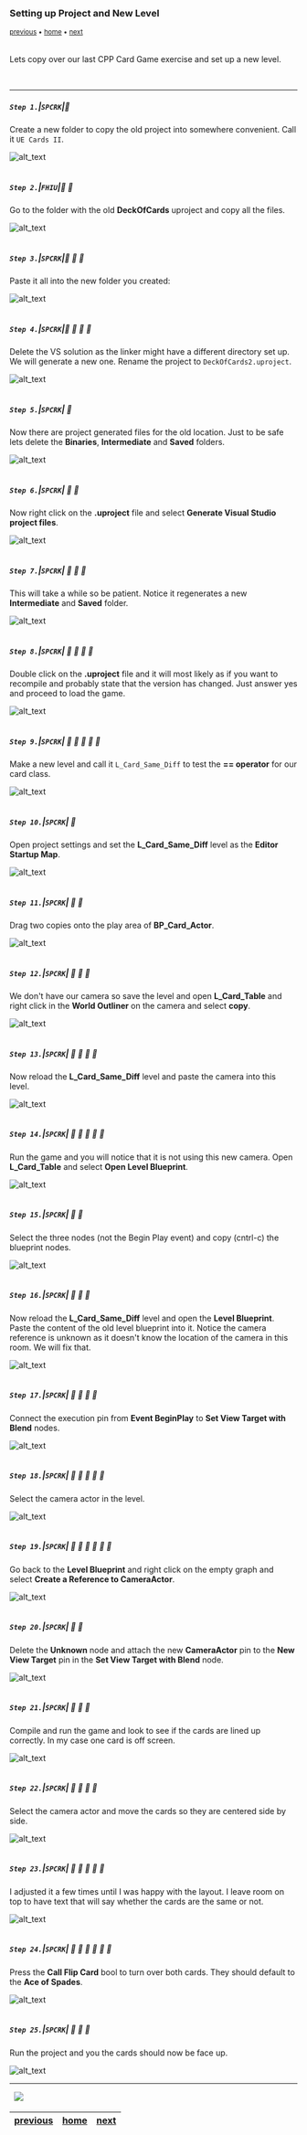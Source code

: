 <img src="https://via.placeholder.com/1000x4/45D7CA/45D7CA" alt="drawing" height="4px"/>

### Setting up Project and New Level

<sub>[previous](../) • [home](../README.md#user-content-gms2-top-down-shooter) • [next](../)</sub>

<img src="https://via.placeholder.com/1000x4/45D7CA/45D7CA" alt="drawing" height="4px"/>

Lets copy over our last CPP Card Game exercise and set up a new level.

<br>

---


##### `Step 1.`\|`SPCRK`|:small_blue_diamond:

Create a new folder to copy the old project into somewhere convenient. Call it `UE Cards II`.

![alt_text](images/CreateNewFolder.jpg)

<img src="https://via.placeholder.com/500x2/45D7CA/45D7CA" alt="drawing" height="2px" alt = ""/>

##### `Step 2.`\|`FHIU`|:small_blue_diamond: :small_blue_diamond: 

Go to the folder with the old **DeckOfCards** uproject and copy all the files.

![alt_text](images/CopyOldProject.jpg)

<img src="https://via.placeholder.com/500x2/45D7CA/45D7CA" alt="drawing" height="2px" alt = ""/>

##### `Step 3.`\|`SPCRK`|:small_blue_diamond: :small_blue_diamond: :small_blue_diamond:

Paste it all into the new folder you created:

![alt_text](images/CopyOldProject2.jpg)

<img src="https://via.placeholder.com/500x2/45D7CA/45D7CA" alt="drawing" height="2px" alt = ""/>

##### `Step 4.`\|`SPCRK`|:small_blue_diamond: :small_blue_diamond: :small_blue_diamond: :small_blue_diamond:

Delete the VS solution as the linker might have a different directory set up.  We will generate a new one.  Rename the project to `DeckOfCards2.uproject`.

![alt_text](images/DeleteVSRenameProj.jpg)

<img src="https://via.placeholder.com/500x2/45D7CA/45D7CA" alt="drawing" height="2px" alt = ""/>

##### `Step 5.`\|`SPCRK`| :small_orange_diamond:

Now there are project generated files for the old location.  Just to be safe lets delete the **Binaries**, **Intermediate** and **Saved** folders.

![alt_text](images/DeleteBinariesIntermediateSave.jpg)

<img src="https://via.placeholder.com/500x2/45D7CA/45D7CA" alt="drawing" height="2px" alt = ""/>

##### `Step 6.`\|`SPCRK`| :small_orange_diamond: :small_blue_diamond:

Now right click on the **.uproject** file and select **Generate Visual Studio project files**.

![alt_text](images/CreateNewVSSolution.jpg)

<img src="https://via.placeholder.com/500x2/45D7CA/45D7CA" alt="drawing" height="2px" alt = ""/>

##### `Step 7.`\|`SPCRK`| :small_orange_diamond: :small_blue_diamond: :small_blue_diamond:

This will take a while so be patient.  Notice it regenerates a new **Intermediate** and **Saved** folder.

![alt_text](images/WaitABit.jpg)

<img src="https://via.placeholder.com/500x2/45D7CA/45D7CA" alt="drawing" height="2px" alt = ""/>

##### `Step 8.`\|`SPCRK`| :small_orange_diamond: :small_blue_diamond: :small_blue_diamond: :small_blue_diamond:

Double click on the **.uproject** file and it will most likely as if you want to recompile and probably state that the version has changed.  Just answer yes and proceed to load the game.

![alt_text](images/OpenCopiedProject.jpg)

<img src="https://via.placeholder.com/500x2/45D7CA/45D7CA" alt="drawing" height="2px" alt = ""/>

##### `Step 9.`\|`SPCRK`| :small_orange_diamond: :small_blue_diamond: :small_blue_diamond: :small_blue_diamond: :small_blue_diamond:

Make a new level and call it `L_Card_Same_Diff` to test the **== operator** for our card class.

![alt_text](images/NewLCardDiffLevel.jpg)

<img src="https://via.placeholder.com/500x2/45D7CA/45D7CA" alt="drawing" height="2px" alt = ""/>

##### `Step 10.`\|`SPCRK`| :large_blue_diamond:

Open project settings and set the **L_Card_Same_Diff** level as the **Editor Startup Map**.

![alt_text](images/SetNewStartupProject.jpg)

<img src="https://via.placeholder.com/500x2/45D7CA/45D7CA" alt="drawing" height="2px" alt = ""/>

##### `Step 11.`\|`SPCRK`| :large_blue_diamond: :small_blue_diamond: 

Drag two copies onto the play area of **BP_Card_Actor**.

![alt_text](images/DragTwoCopiesBPCard.jpg)

<img src="https://via.placeholder.com/500x2/45D7CA/45D7CA" alt="drawing" height="2px" alt = ""/>


##### `Step 12.`\|`SPCRK`| :large_blue_diamond: :small_blue_diamond: :small_blue_diamond: 

We don't have our camera so save the level and open **L_Card_Table** and right click in the **World Outliner** on the camera and select **copy**.

![alt_text](images/CopyCamera.jpg)

<img src="https://via.placeholder.com/500x2/45D7CA/45D7CA" alt="drawing" height="2px" alt = ""/>

##### `Step 13.`\|`SPCRK`| :large_blue_diamond: :small_blue_diamond: :small_blue_diamond:  :small_blue_diamond: 

Now reload the **L_Card_Same_Diff** level and paste the camera into this level.

![alt_text](images/PasteIntoLevel.jpg)

<img src="https://via.placeholder.com/500x2/45D7CA/45D7CA" alt="drawing" height="2px" alt = ""/>

##### `Step 14.`\|`SPCRK`| :large_blue_diamond: :small_blue_diamond: :small_blue_diamond: :small_blue_diamond:  :small_blue_diamond: 

Run the game and you will notice that it is not using this new camera.  Open **L_Card_Table** and select **Open Level Blueprint**.

![alt_text](images/OpenOldLBP.jpg)

<img src="https://via.placeholder.com/500x2/45D7CA/45D7CA" alt="drawing" height="2px" alt = ""/>

##### `Step 15.`\|`SPCRK`| :large_blue_diamond: :small_orange_diamond: 

Select the three nodes (not the Begin Play event) and copy (cntrl-c) the blueprint nodes.

![alt_text](images/Copy3Nodes.jpg)

<img src="https://via.placeholder.com/500x2/45D7CA/45D7CA" alt="drawing" height="2px" alt = ""/>

##### `Step 16.`\|`SPCRK`| :large_blue_diamond: :small_orange_diamond:   :small_blue_diamond: 

Now reload the **L_Card_Same_Diff** level and open the **Level Blueprint**.  Paste the content of the old level blueprint into it.  Notice the camera reference is unknown as it doesn't know the location of the camera in this room.  We will fix that.

![alt_text](images/PosteNodesInNewLevel.jpg)

<img src="https://via.placeholder.com/500x2/45D7CA/45D7CA" alt="drawing" height="2px" alt = ""/>

##### `Step 17.`\|`SPCRK`| :large_blue_diamond: :small_orange_diamond: :small_blue_diamond: :small_blue_diamond:

 Connect the execution pin from **Event BeginPlay** to **Set View Target with Blend** nodes.

![alt_text](images/ConnectExecutionPins.jpg)

<img src="https://via.placeholder.com/500x2/45D7CA/45D7CA" alt="drawing" height="2px" alt = ""/>

##### `Step 18.`\|`SPCRK`| :large_blue_diamond: :small_orange_diamond: :small_blue_diamond: :small_blue_diamond: :small_blue_diamond:

Select the camera actor in the level.

![alt_text](images/SelectCameraActorInLevel.jpg)

<img src="https://via.placeholder.com/500x2/45D7CA/45D7CA" alt="drawing" height="2px" alt = ""/>

##### `Step 19.`\|`SPCRK`| :large_blue_diamond: :small_orange_diamond: :small_blue_diamond: :small_blue_diamond: :small_blue_diamond: :small_blue_diamond:

Go back to the **Level Blueprint** and right click on the empty graph and select **Create a Reference to CameraActor**.

![alt_text](images/RightClickOnGraphAndCreateReferenceForCam.jpg)

<img src="https://via.placeholder.com/500x2/45D7CA/45D7CA" alt="drawing" height="2px" alt = ""/>

##### `Step 20.`\|`SPCRK`| :large_blue_diamond: :large_blue_diamond:

Delete the **Unknown** node and attach the new **CameraActor** pin to the **New View Target** pin in the **Set View Target with Blend** node.

![alt_text](images/ReconnectCamActor.jpg)

<img src="https://via.placeholder.com/500x2/45D7CA/45D7CA" alt="drawing" height="2px" alt = ""/>

##### `Step 21.`\|`SPCRK`| :large_blue_diamond: :large_blue_diamond: :small_blue_diamond:

Compile and run the game and look to see if the cards are lined up correctly.  In my case one card is off screen.

![alt_text](images/RunGameCardLayoutWrong.jpg)

<img src="https://via.placeholder.com/500x2/45D7CA/45D7CA" alt="drawing" height="2px" alt = ""/>

##### `Step 22.`\|`SPCRK`| :large_blue_diamond: :large_blue_diamond: :small_blue_diamond: :small_blue_diamond:

Select the camera actor and move the cards so they are centered side by side.

![alt_text](images/ClickOnActorAndCenter.jpg)

<img src="https://via.placeholder.com/500x2/45D7CA/45D7CA" alt="drawing" height="2px" alt = ""/>

##### `Step 23.`\|`SPCRK`| :large_blue_diamond: :large_blue_diamond: :small_blue_diamond: :small_blue_diamond: :small_blue_diamond:

I adjusted it a few times until I was happy with the layout.  I leave room on top to have text that will say whether the cards are the same or not.

![alt_text](images/HappyWithLayout.jpg)

<img src="https://via.placeholder.com/500x2/45D7CA/45D7CA" alt="drawing" height="2px" alt = ""/>

##### `Step 24.`\|`SPCRK`| :large_blue_diamond: :large_blue_diamond: :small_blue_diamond: :small_blue_diamond: :small_blue_diamond: :small_blue_diamond:

Press the **Call Flip Card** bool to turn over both cards.  They should default to the **Ace of Spades**.

![alt_text](images/FlipBothCardsOver.jpg)

<img src="https://via.placeholder.com/500x2/45D7CA/45D7CA" alt="drawing" height="2px" alt = ""/>

##### `Step 25.`\|`SPCRK`| :large_blue_diamond: :large_blue_diamond: :small_orange_diamond:

Run the project and you the cards should now be face up.

![alt_text](images/RunGameCardsTurnedOver.jpg)

___


<img src="https://via.placeholder.com/1000x4/dba81a/dba81a" alt="drawing" height="4px" alt = ""/>

<img src="https://via.placeholder.com/1000x100/45D7CA/000000/?text=Next Up - ADD NEXT PAGE">

<img src="https://via.placeholder.com/1000x4/dba81a/dba81a" alt="drawing" height="4px" alt = ""/>

| [previous](../)| [home](../README.md#user-content-gms2-top-down-shooter) | [next](../)|
|---|---|---|
